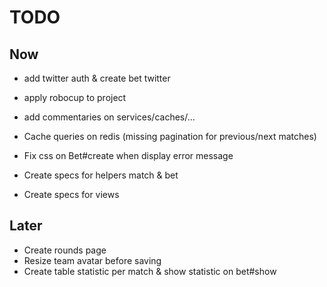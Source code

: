 # TODO

## Now

- add twitter auth & create bet twitter
- apply robocup to project
- add commentaries on services/caches/...
- Cache queries on redis (missing pagination for previous/next matches)

- Fix css on Bet#create when display error message
- Create specs for helpers match & bet
- Create specs for views

## Later

- Create rounds page
- Resize team avatar before saving
- Create table statistic per match & show statistic on bet#show
